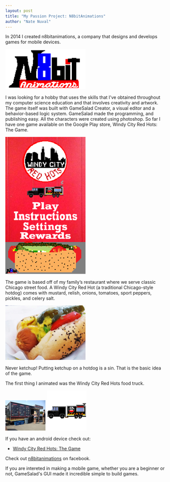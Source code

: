 ```yaml
---
layout: post
title: "My Passion Project: N8bitAnimations"
author: "Nate Nuval"
---
```

 
 In 2014 I created n8bitanimations, a company that designs and develops games for mobile devices.
 
<img src="/assets/n8bitlogo.png" width="50%"/>

 I was looking for a hobby that uses the skills that I’ve obtained throughout my computer science education and that involves 
 creativity and artwork. The game itself was built with GameSalad Creator, a visual editor and a behavior-based logic system. 
 GameSalad made the programming, and publishing easy. All the characters were created using photoshop. So far I have one game 
 available on the Google Play store, Windy City Red Hots: The Game.
 
<img src="/assets/wcrhtg.png" width="50%"/>
 
 The game is based off of my family’s restaurant where we serve classic Chicago street food. A Windy City Red Hot (a traditional 
 Chicago-style hotdog) comes with mustard, relish, onions, tomatoes, sport peppers, pickles, and celery salt.
 
 <img src="/assets/wcrh.jpg" width="50%"/>

Never ketchup! Putting ketchup on a hotdog is a sin. That is the basic idea of the game. 


The first thing I animated was the Windy City Red Hots food truck.

<img src="/assets/truck.jpg" width="25%"/>
<img src="/assets/WCRH Truck.png" width="25%"/>



If you have an android device check out: 


- <a href="https://play.google.com/store/apps/details?id=com.n8bitanimations.windycityredhotsthegame">Windy City Red Hots: The Game</a> 


Check out <a href="https://www.facebook.com/n8bitanimations/">n8bitanimations</a> on facebook.

If you are intereted in making a mobile game, whether you are a beginner or not, GameSalad's GUI made it incredible simple to build 
games. 

